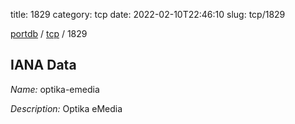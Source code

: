 title: 1829
category: tcp
date: 2022-02-10T22:46:10
slug: tcp/1829

[portdb](/) / [tcp](/category/tcp.html) / 1829


## IANA Data

_Name:_ optika-emedia

_Description:_ Optika eMedia

